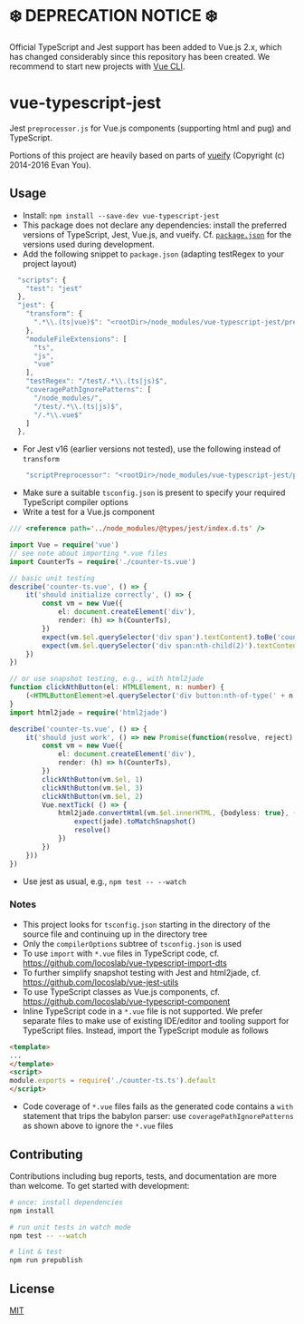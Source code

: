 # :snowflake: DEPRECATION NOTICE :snowflake:
Official TypeScript and Jest support has been added to Vue.js 2.x, which has changed considerably since this repository has been created. We recommend to start new projects with [Vue CLI](https://cli.vuejs.org/).

# vue-typescript-jest
Jest `preprocessor.js` for Vue.js components (supporting html and pug) and TypeScript.

Portions of this project are heavily based on parts of [vueify](https://github.com/vuejs/vueify) (Copyright (c) 2014-2016 Evan You).

## Usage
* Install: `npm install --save-dev vue-typescript-jest`
* This package does not declare any dependencies: install the preferred versions of TypeScript, Jest, Vue.js, and vueify. Cf. [`package.json`](package.json) for the versions used during development.
* Add the following snippet to `package.json` (adapting testRegex to your project layout)
```js
  "scripts": {
    "test": "jest"
  },
  "jest": {
    "transform": {
      ".*\\.(ts|vue)$": "<rootDir>/node_modules/vue-typescript-jest/preprocessor.js"
    },
    "moduleFileExtensions": [
      "ts",
      "js",
      "vue"
    ],
    "testRegex": "/test/.*\\.(ts|js)$",
    "coveragePathIgnorePatterns": [
      "/node_modules/",
      "/test/.*\\.(ts|js)$",
      "/.*\\.vue$"
    ]
  },
```

* For Jest v16 (earlier versions not tested), use the following instead of `transform`
```js
    "scriptPreprocessor": "<rootDir>/node_modules/vue-typescript-jest/preprocessor.js",
```

* Make sure a suitable `tsconfig.json` is present to specify your required TypeScript compiler options
* Write a test for a Vue.js component
```typescript
/// <reference path='../node_modules/@types/jest/index.d.ts' />

import Vue = require('vue')
// see note about importing *.vue files
import CounterTs = require('./counter-ts.vue')

// basic unit testing
describe('counter-ts.vue', () => {
	it('should initialize correctly', () => {
		const vm = new Vue({
			el: document.createElement('div'),
			render: (h) => h(CounterTs),
		})
		expect(vm.$el.querySelector('div span').textContent).toBe('counter-ts')
		expect(vm.$el.querySelector('div span:nth-child(2)').textContent).toBe('1')
	})
})

// or use snapshot testing, e.g., with html2jade
function clickNthButton(el: HTMLElement, n: number) {
	(<HTMLButtonElement>el.querySelector('div button:nth-of-type(' + n + ')')).click()
}
import html2jade = require('html2jade')

describe('counter-ts.vue', () => {
	it('should just work', () => new Promise(function(resolve, reject) {
		const vm = new Vue({
			el: document.createElement('div'),
			render: (h) => h(CounterTs),
		})
		clickNthButton(vm.$el, 1)
		clickNthButton(vm.$el, 3)
		clickNthButton(vm.$el, 2)
		Vue.nextTick( () => {
			html2jade.convertHtml(vm.$el.innerHTML, {bodyless: true}, (err: any, jade: string) => {
				expect(jade).toMatchSnapshot()
				resolve()
			})
		})
	}))
})
```

* Use jest as usual, e.g., `npm test -- --watch`

### Notes
* This project looks for `tsconfig.json` starting in the directory of the source file and continuing up in the directory tree
* Only the `compilerOptions` subtree of `tsconfig.json` is used
* To use `import` with `*.vue` files in TypeScript code, cf. <https://github.com/locoslab/vue-typescript-import-dts>
* To further simplify snapshot testing with Jest and html2jade, cf. <https://github.com/locoslab/vue-jest-utils>
* To use TypeScript classes as Vue.js components, cf.
<https://github.com/locoslab/vue-typescript-component>
* Inline TypeScript code in a `*.vue` file is not supported. We prefer separate files to make use of existing IDE/editor and tooling support for TypeScript files. Instead, import the TypeScript module as follows
```html
<template>
...
</template>
<script>
module.exports = require('./counter-ts.ts').default
</script>
```
* Code coverage of `*.vue` files fails as the generated code contains a `with` statement that trips the babylon parser: use `coveragePathIgnorePatterns` as shown above to ignore the `*.vue` files

## Contributing
Contributions including bug reports, tests, and documentation are more than welcome. To get started with development:
``` bash
# once: install dependencies
npm install

# run unit tests in watch mode
npm test -- --watch

# lint & test
npm run prepublish
```

## License
[MIT](http://opensource.org/licenses/MIT)
